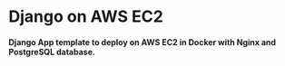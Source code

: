 # Django on AWS EC2
#### Django App template to deploy on AWS EC2 in Docker with Nginx and PostgreSQL database.